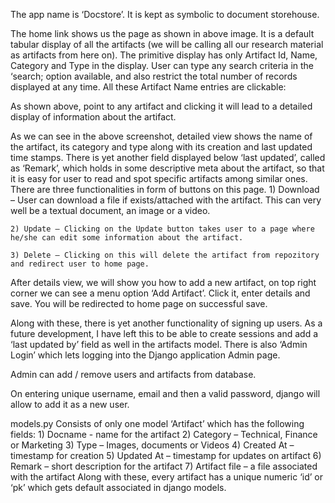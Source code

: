 The  app name is ‘Docstore’. It is kept as symbolic to document storehouse.


The home link shows us the page as shown in above image. It is a default tabular display of all the artifacts (we will be calling all our research material as artifacts from here on). The primitive display has only Artifact Id, Name, Category and Type in the display. User can type any search criteria in the ‘search; option available, and also restrict the total number of records displayed at any time.
All these Artifact Name entries are clickable:

As shown above, point to any artifact and clicking it will lead to a detailed display of information about the artifact.

As we can see in the above screenshot, detailed view shows the name of the artifact, its category and type along with its creation and last updated time stamps. There is yet another field displayed below ‘last updated’, called as ‘Remark’, which holds in some descriptive meta about the artifact, so that it is easy for user to read and spot specific artifacts among similar ones.
There are three functionalities in form of buttons on this page. 
    1) Download – User can download a file if exists/attached with the artifact. This can very well be a textual document, an image or a video.

    2) Update ­­– Clicking on the Update button takes user to a page where he/she can edit some information about the artifact.

    3) Delete – Clicking on this will delete the artifact from repozitory and redirect user to home page.


After details view, we will show you how to add a new artifact, on top right corner we can see a menu option ‘Add Artifact’. Click it, enter details and save. You will be redirected to home page on successful save.


Along with these, there is yet another functionality of signing up users. As a future development, I have left this to be able to create sessions and add a ‘last updated by’ field as well in the artifacts model. There is also ‘Admin Login’ which lets logging into the Django application Admin page.


Admin can add / remove users and artifacts from database.



On entering unique username, email and then a valid password, django will allow to add it as a new user.

models.py
Consists of only one model ‘Artifact’ which has the following fields:
    1) Docname  - name for the artifact
    2) Category – Technical, Finance or Marketing
    3) Type – Images, documents or Videos
    4) Created At – timestamp for creation
    5) Updated At – timestamp for updates on artifact
    6) Remark – short description for the artifact
    7) Artifact file – a file associated with the artifact
Along with these, every artifact has a unique numeric ‘id’ or ‘pk’ which gets default associated in django models.

